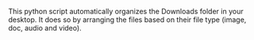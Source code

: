 This python script automatically organizes the Downloads folder in your desktop. It does so by arranging the files based on their file type (image, doc, audio and video).
